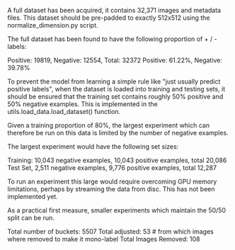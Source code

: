 A full dataset has been acquired, it contains 32,371 images and metadata files.
This dataset should be pre-padded to exactly 512x512 using the normalize_dimension.py
script. 

The full dataset has been found to have the following proportion of + / - labels:

Positive: 19819, Negative: 12554, Total: 32372
Positive: 61.22%, Negative: 39.78%

To prevent the model from learning a simple rule like "just usually predict positive
labels", when the dataset is loaded into training and testing sets, it should
be ensured that the training set contains roughly 50% positive and 50% negative
examples. This is implemented in the utils.load_data.load_dataset() function.

Given a training proportion of 80%, the largest experiment which can therefore 
be run on this data is limited by the number of negative examples.

The largest experiment would have the following set sizes:

Training: 10,043 negative examples, 10,043 positive examples, total 20,086
Test Set, 2,511 negative examples, 9,776 positive examples, total 12,287

To run an experiment this large would require overcoming GPU memory limitations,
perhaps by streaming the data from disc. This has not been implemented yet.

As a practical first measure, smaller experiments which maintain the 50/50 split
can be run.

Total number of buckets: 5507
Total adjusted: 53 # from which images where removed to make it mono-label
Total Images Removed: 108